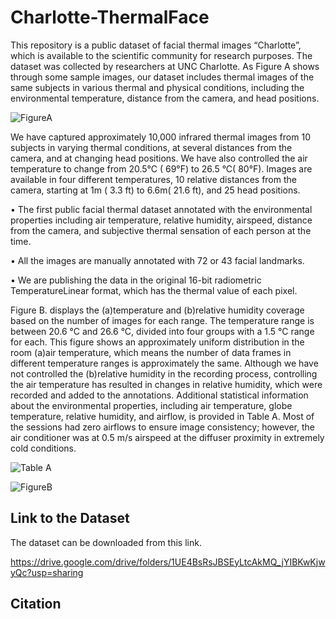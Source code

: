 
# Charlotte-ThermalFace

This repository is a public dataset of facial thermal images “Charlotte”, which is available to the scientific community for research purposes. The dataset was collected by researchers at UNC Charlotte. As Figure A shows through some sample images, our dataset includes thermal images of the same subjects in various thermal and physical conditions, including the environmental temperature, distance from the camera, and head positions. 



![FigureA](https://user-images.githubusercontent.com/42750727/164916014-efa4d875-37a3-4465-acd6-c273ee48c541.png)


We have captured approximately 10,000 infrared thermal images from 10 subjects in varying thermal conditions, at several distances from the camera, and at changing head positions. We have also controlled the air temperature to change from 20.5°C ( 69°F) to 26.5 °C( 80°F).  Images are available in four different temperatures, 10 relative distances from the camera, starting at 1m ( 3.3 ft) to 6.6m( 21.6 ft), and 25 head positions.

• The first public facial thermal dataset annotated with the environmental properties including air temperature, relative humidity, airspeed, distance from the camera, and subjective thermal sensation of each person at the time.

• All the images are manually annotated with 72 or 43 facial landmarks.

• We are publishing the data in the original 16-bit radiometric TemperatureLinear format, which has the thermal value of each pixel.

Figure B. displays the (a)temperature and (b)relative humidity coverage based on the number of images for each range. The temperature range is between 20.6 °C and 26.6 °C, divided into four groups with a 1.5 °C range for each. This figure shows an approximately uniform distribution in the room (a)air temperature, which means the number of data frames in different temperature ranges is approximately the same. Although we have not controlled the (b)relative humidity in the recording process, controlling the air temperature has resulted in changes in relative humidity, which were recorded and added to the annotations. Additional statistical information about the environmental properties, including air temperature, globe temperature, relative humidity, and airflow, is provided in Table A. Most of the sessions
had zero airflows to ensure image consistency; however, the air conditioner was at 0.5 m/s airspeed at the diffuser proximity in extremely cold conditions.

![Table A](https://user-images.githubusercontent.com/42750727/164916301-f7b6626b-7bc7-4cad-82ff-e6aff0d39477.png)


![FigureB](https://user-images.githubusercontent.com/42750727/164916063-12097291-38cb-4338-8687-78f710fb63c5.png)

## Link to the Dataset

The dataset can be downloaded from this link. 

https://drive.google.com/drive/folders/1UE4BsRsJBSEyLtcAkMQ_jYIBKwKjwyQc?usp=sharing

## Citation





